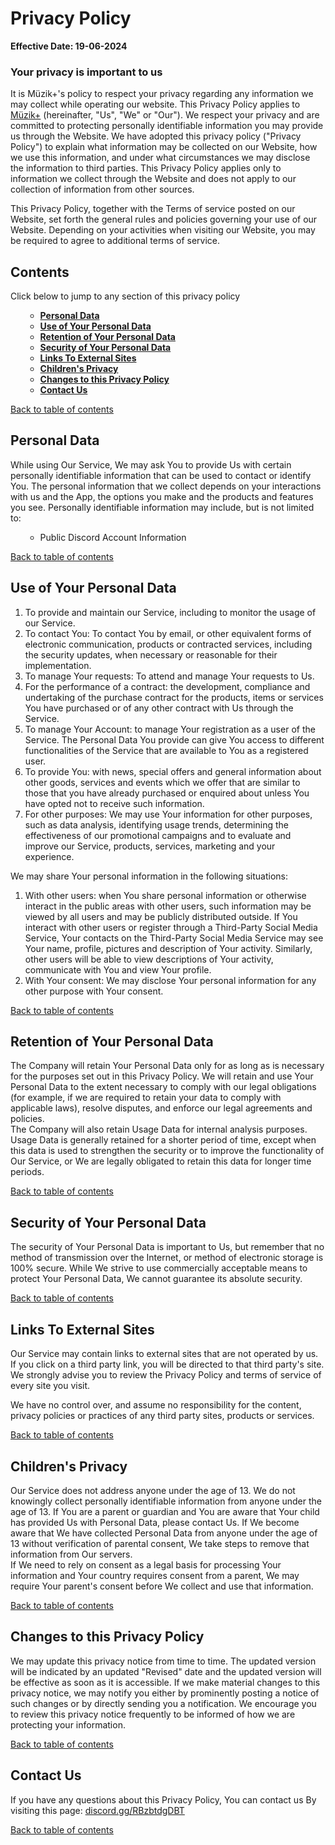  <h1 class="text-center">Privacy Policy</h1>

<p><strong>Effective Date: 19-06-2024</strong></p>
<h3>Your privacy is important to us</h3>

<p>It is Müzik+'s policy to respect your privacy regarding any information we may collect while operating our website. This Privacy Policy applies to <a href="https://top.gg/bot/718551572845691103/invite"> Müzik+</a> (hereinafter, "Us", "We" or "Our"). We respect your privacy and are committed to protecting personally identifiable information you may provide us through the Website. We have adopted this privacy policy ("Privacy Policy") to explain what information may be collected on our Website, how we use this information, and under what circumstances we may disclose the information to third parties. This Privacy Policy applies only to information we collect through the Website and does not apply to our collection of information from other sources.</p>
<p>This Privacy Policy, together with the Terms of service posted on our Website, set forth the general rules and policies governing your use of our Website. Depending on your activities when visiting our Website, you may be required to agree to additional terms of service.</p><h2 id="tableofcontents">Contents</h2>
<p>Click below to jump to any section of this privacy policy</p>
<ol type="1">
    <ul>
    <li><a href="#PersonalData"><strong>Personal Data</strong></a>
</li>
    <li><a href="#UOYPD"><strong>Use of Your Personal Data</strong></a>
</li>
    <li><a href="#ROYPD"><strong>Retention of Your Personal Data</strong></a>
</li>
    <li><a href="#Security"><strong>Security of Your Personal Data</strong></a>
</li>
    <li><a href="#ExternalLinks"><strong>Links To External Sites</strong></a>
</li>
    <li><a href="#CP"><strong>Children's Privacy</strong></a>
</li>
    <li><a href="#CTTPP"><strong>Changes to this Privacy Policy</strong></a>
</li>
    <li><a href="#ContactUs"><strong>Contact Us</strong></a>
</li>
</ul>
</ol>

<p><a href="#tableofcontents">Back to table of contents</a></p><h2 id="PersonalData">Personal Data</h2><p>While using Our Service, We may ask You to provide Us with certain personally identifiable information that can be used to contact or identify You.
    The personal information that we collect depends on your interactions with us and the App, the options you make and the products and features you see. Personally identifiable information may include, but is not limited to:
    <ol><ul><li>Public Discord Account Information</li></ul></ol>
</p>

<p><a href="#tableofcontents">Back to table of contents</a></p><h2 id="UOYPD">Use of Your Personal Data</h2><p><ol>
    <li>To provide and maintain our Service, including to monitor the usage of our Service.</li>
    <li>To contact You: To contact You by email, or other equivalent forms of electronic communication, products or contracted services, including the security updates, when necessary or reasonable for their implementation.</li>
    <li>To manage Your requests: To attend and manage Your requests to Us.</li>
    <li>For the performance of a contract: the development, compliance and undertaking of the purchase contract for the products, items or services You have purchased or of any other contract with Us through the Service.
    <li>To manage Your Account: to manage Your registration as a user of the Service. The Personal Data You provide can give You access to different functionalities of the Service that are available to You as a registered user.</li>
    <li>To provide You: with news, special offers and general information about other goods, services and events which we offer that are similar to those that you have already purchased or enquired about unless You have opted not to receive such information.</li>
    <li>For other purposes: We may use Your information for other purposes, such as data analysis, identifying usage trends, determining the effectiveness of our promotional campaigns and to evaluate and improve our Service, products, services, marketing and your experience.</li>
</ol>
<p>We may share Your personal information in the following situations:
    <ol>
        <li>With other users: when You share personal information or otherwise interact in the public areas with other users, such information may be viewed by all users and may be publicly distributed outside. If You interact with other users or register through a Third-Party Social Media Service, Your contacts on the Third-Party Social Media Service may see Your name, profile, pictures and description of Your activity. Similarly, other users will be able to view descriptions of Your activity, communicate with You and view Your profile.</li>
        <li>With Your consent: We may disclose Your personal information for any other purpose with Your consent.</li>
    </ol>
</p>
</p>

<p><a href="#tableofcontents">Back to table of contents</a></p><h2 id="ROYPD">Retention of Your Personal Data</h2><p>The Company will retain Your Personal Data only for as long as is necessary for the purposes set out in this Privacy Policy. We will retain and use Your Personal Data to the extent necessary to comply with our legal obligations (for example, if we are required to retain your data to comply with applicable laws), resolve disputes, and enforce our legal agreements and policies.<br>The Company will also retain Usage Data for internal analysis purposes. Usage Data is generally retained for a shorter period of time, except when this data is used to strengthen the security or to improve the functionality of Our Service, or We are legally obligated to retain this data for longer time periods.</p>

<p><a href="#tableofcontents">Back to table of contents</a></p><h2 id="Security">Security of Your Personal Data</h2><p>The security of Your Personal Data is important to Us, but remember that no method of transmission over the Internet, or method of electronic storage is 100% secure. While We strive to use commercially acceptable means to protect Your Personal Data, We cannot guarantee its absolute security.</p>

<p><a href="#tableofcontents">Back to table of contents</a></p><h2 id="ExternalLinks">Links To External Sites</h2><p>Our Service may contain links to external sites that are not operated by us. If you click on a third party link, you will be directed to that third party's site. We strongly advise you to review the Privacy Policy and terms of service of every site you visit.</p>
<p>We have no control over, and assume no responsibility for the content, privacy policies or practices of any third party sites, products or services.</p>

<p><a href="#tableofcontents">Back to table of contents</a></p><h2 id="CP">Children's Privacy</h2><p>Our Service does not address anyone under the age of 13. We do not knowingly collect personally identifiable information from anyone under the age of 13. If You are a parent or guardian and You are aware that Your child has provided Us with Personal Data, please contact Us. If We become aware that We have collected Personal Data from anyone under the age of 13 without verification of parental consent, We take steps to remove that information from Our servers.<br>If We need to rely on consent as a legal basis for processing Your information and Your country requires consent from a parent, We may require Your parent's consent before We collect and use that information.</p>
<p><a href="#tableofcontents">Back to table of contents</a></p><h2 id="CTTPP">Changes to this Privacy Policy</h2><p>We may update this privacy notice from time to time. The updated version will be indicated by an updated "Revised" date and the updated version will be effective as soon as it is accessible. If we make material changes to this privacy notice, we may notify you either by prominently posting a notice of such changes or by directly sending you a notification. We encourage you to review this privacy notice frequently to be informed of how we are protecting your information.</p>

<p><a href="#tableofcontents">Back to table of contents</a></p><h2 id="ContactUs">Contact Us</h2><p>If you have any questions about this Privacy Policy, You can contact us By visiting this page: <a href="https://discord.gg/RBzbtdgDBT">discord.gg/RBzbtdgDBT</a></p>

<p><a href="#tableofcontents">Back to table of contents</a></p>            
